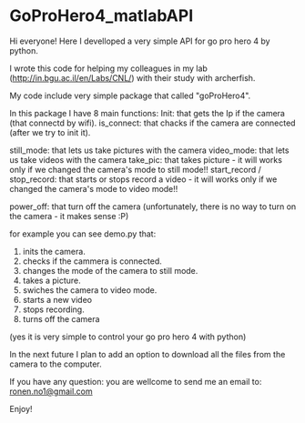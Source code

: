 # GoProHero4_matlabAPI

Hi everyone!
Here I develloped a very simple API for go pro hero 4 by python.

I wrote this code for helping my colleagues in my lab (http://in.bgu.ac.il/en/Labs/CNL/) with their study with archerfish.

My code include very simple package that called "goProHero4".

In this package I have 8 main functions:
Init: that gets the Ip if the camera (that connectd by wifi).
is_connect: that chacks if the camera are connected (after we try to init it).

still_mode: that lets us take pictures with the camera
video_mode: that lets us take videos with the camera
take_pic: that takes picture - it will works only if we changed the camera's mode to still mode!!
start_record / stop_record: that starts or stops record a video - it will works only if we changed the camera's mode to video mode!!

power_off: that turn off the camera (unfortunately, there is no way to turn on the camera - it makes sense :P)

for example you can see demo.py that:
1. inits the camera.
2. checks if the cammera is connected.
3. changes the mode of the camera to still mode.
4. takes a picture.
5. swiches the camera to video mode.
6. starts a new video
7. stops recording.
8. turns off the camera

(yes it is very simple to control your go pro hero 4 with python)


In the next future I plan to add an option to download all the files from the camera to the computer.

If you have any question: you are wellcome to send me an email to: ronen.no1@gmail.com

Enjoy!
